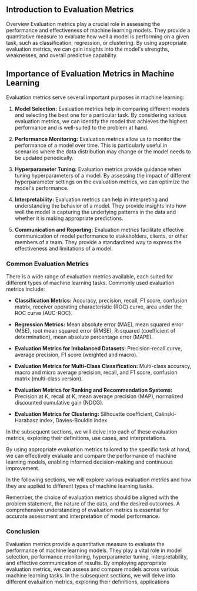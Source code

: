 ## Introduction to Evaluation Metrics
Overview
Evaluation metrics play a crucial role in assessing the performance and effectiveness of machine learning models. They provide a quantitative measure to evaluate how well a model is performing on a given task, such as classification, regression, or clustering. By using appropriate evaluation metrics, we can gain insights into the model's strengths, weaknesses, and overall predictive capability.

## Importance of Evaluation Metrics in Machine Learning
Evaluation metrics serve several important purposes in machine learning:

1. **Model Selection:** Evaluation metrics help in comparing different models and selecting the best one for a particular task. By considering various evaluation metrics, we can identify the model that achieves the highest performance and is well-suited to the problem at hand.

2. **Performance Monitoring:** Evaluation metrics allow us to monitor the performance of a model over time. This is particularly useful in scenarios where the data distribution may change or the model needs to be updated periodically.

3. **Hyperparameter Tuning:** Evaluation metrics provide guidance when tuning hyperparameters of a model. By assessing the impact of different hyperparameter settings on the evaluation metrics, we can optimize the model's performance.

4. **Interpretability:** Evaluation metrics can help in interpreting and understanding the behavior of a model. They provide insights into how well the model is capturing the underlying patterns in the data and whether it is making appropriate predictions.

5. **Communication and Reporting:** Evaluation metrics facilitate effective communication of model performance to stakeholders, clients, or other members of a team. They provide a standardized way to express the effectiveness and limitations of a model.

### Common Evaluation Metrics
There is a wide range of evaluation metrics available, each suited for different types of machine learning tasks. Commonly used evaluation metrics include:

- **Classification Metrics:** Accuracy, precision, recall, F1 score, confusion matrix, receiver operating characteristic (ROC) curve, area under the ROC curve (AUC-ROC).

- **Regression Metrics:** Mean absolute error (MAE), mean squared error (MSE), root mean squared error (RMSE), R-squared (coefficient of determination), mean absolute percentage error (MAPE).

- **Evaluation Metrics for Imbalanced Datasets:** Precision-recall curve, average precision, F1 score (weighted and macro).

- **Evaluation Metrics for Multi-Class Classification:** Multi-class accuracy, macro and micro average precision, recall, and F1 score, confusion matrix (multi-class version).

- **Evaluation Metrics for Ranking and Recommendation Systems:** Precision at K, recall at K, mean average precision (MAP), normalized discounted cumulative gain (NDCG).

- **Evaluation Metrics for Clustering:** Silhouette coefficient, Calinski-Harabasz index, Davies-Bouldin index.

In the subsequent sections, we will delve into each of these evaluation metrics, exploring their definitions, use cases, and interpretations.

By using appropriate evaluation metrics tailored to the specific task at hand, we can effectively evaluate and compare the performance of machine learning models, enabling informed decision-making and continuous improvement.

In the following sections, we will explore various evaluation metrics and how they are applied to different types of machine learning tasks.

Remember, the choice of evaluation metrics should be aligned with the problem statement, the nature of the data, and the desired outcomes. A comprehensive understanding of evaluation metrics is essential for accurate assessment and interpretation of model performance.

### Conclusion
Evaluation metrics provide a quantitative measure to evaluate the performance of machine learning models. They play a vital role in model selection, performance monitoring, hyperparameter tuning, interpretability, and effective communication of results. By employing appropriate evaluation metrics, we can assess and compare models across various machine learning tasks. In the subsequent sections, we will delve into different evaluation metrics, exploring their definitions, applications
